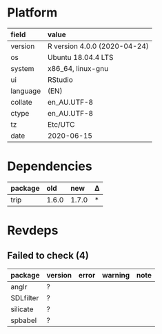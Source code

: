 # Platform

|field    |value                        |
|:--------|:----------------------------|
|version  |R version 4.0.0 (2020-04-24) |
|os       |Ubuntu 18.04.4 LTS           |
|system   |x86_64, linux-gnu            |
|ui       |RStudio                      |
|language |(EN)                         |
|collate  |en_AU.UTF-8                  |
|ctype    |en_AU.UTF-8                  |
|tz       |Etc/UTC                      |
|date     |2020-06-15                   |

# Dependencies

|package |old   |new   |Δ  |
|:-------|:-----|:-----|:--|
|trip    |1.6.0 |1.7.0 |*  |

# Revdeps

## Failed to check (4)

|package   |version |error |warning |note |
|:---------|:-------|:-----|:-------|:----|
|anglr     |?       |      |        |     |
|SDLfilter |?       |      |        |     |
|silicate  |?       |      |        |     |
|spbabel   |?       |      |        |     |

